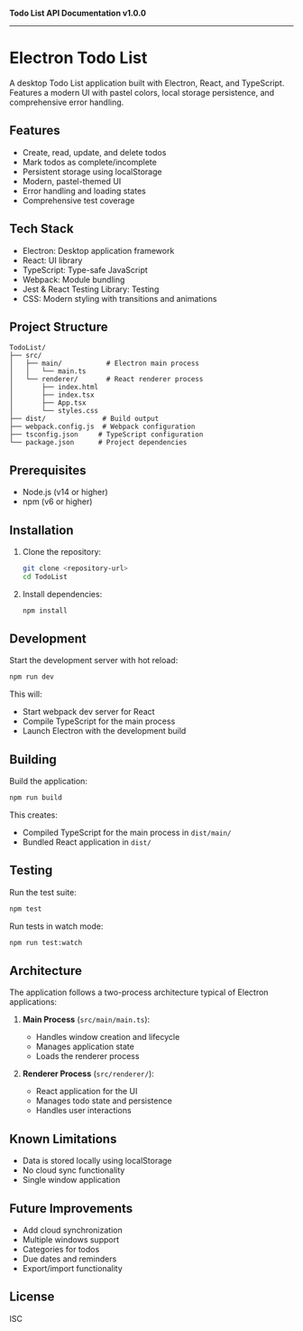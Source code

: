 **Todo List API Documentation v1.0.0**

***

# Electron Todo List

A desktop Todo List application built with Electron, React, and TypeScript. Features a modern UI with pastel colors, local storage persistence, and comprehensive error handling.

## Features

- Create, read, update, and delete todos
- Mark todos as complete/incomplete
- Persistent storage using localStorage
- Modern, pastel-themed UI
- Error handling and loading states
- Comprehensive test coverage

## Tech Stack

- Electron: Desktop application framework
- React: UI library
- TypeScript: Type-safe JavaScript
- Webpack: Module bundling
- Jest & React Testing Library: Testing
- CSS: Modern styling with transitions and animations

## Project Structure

```
TodoList/
├── src/
│   ├── main/           # Electron main process
│   │   └── main.ts
│   └── renderer/       # React renderer process
│       ├── index.html
│       ├── index.tsx
│       ├── App.tsx
│       └── styles.css
├── dist/              # Build output
├── webpack.config.js  # Webpack configuration
├── tsconfig.json     # TypeScript configuration
└── package.json      # Project dependencies
```

## Prerequisites

- Node.js (v14 or higher)
- npm (v6 or higher)

## Installation

1. Clone the repository:
   ```bash
   git clone <repository-url>
   cd TodoList
   ```

2. Install dependencies:
   ```bash
   npm install
   ```

## Development

Start the development server with hot reload:
```bash
npm run dev
```

This will:
- Start webpack dev server for React
- Compile TypeScript for the main process
- Launch Electron with the development build

## Building

Build the application:
```bash
npm run build
```

This creates:
- Compiled TypeScript for the main process in `dist/main/`
- Bundled React application in `dist/`

## Testing

Run the test suite:
```bash
npm test
```

Run tests in watch mode:
```bash
npm run test:watch
```

## Architecture

The application follows a two-process architecture typical of Electron applications:

1. **Main Process** (`src/main/main.ts`):
   - Handles window creation and lifecycle
   - Manages application state
   - Loads the renderer process

2. **Renderer Process** (`src/renderer/`):
   - React application for the UI
   - Manages todo state and persistence
   - Handles user interactions

## Known Limitations

- Data is stored locally using localStorage
- No cloud sync functionality
- Single window application

## Future Improvements

- Add cloud synchronization
- Multiple windows support
- Categories for todos
- Due dates and reminders
- Export/import functionality

## License

ISC
